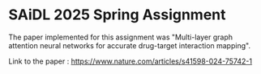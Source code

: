 # SAiDL 2025 Spring Assignment

The paper implemented for this assignment was "Multi-layer graph attention neural networks for accurate drug-target interaction mapping".

Link to the paper : https://www.nature.com/articles/s41598-024-75742-1
